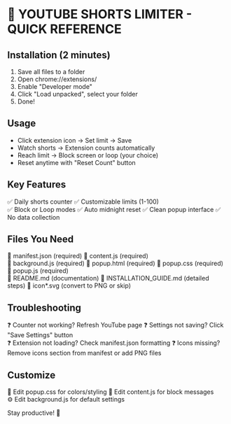 # 🎯 YOUTUBE SHORTS LIMITER - QUICK REFERENCE

## Installation (2 minutes)
1. Save all files to a folder
2. Open chrome://extensions/  
3. Enable "Developer mode"
4. Click "Load unpacked", select your folder
5. Done!

## Usage
- Click extension icon → Set limit → Save
- Watch shorts → Extension counts automatically  
- Reach limit → Block screen or loop (your choice)
- Reset anytime with "Reset Count" button

## Key Features
✅ Daily shorts counter
✅ Customizable limits (1-100)  
✅ Block or Loop modes
✅ Auto midnight reset
✅ Clean popup interface
✅ No data collection

## Files You Need
📁 manifest.json (required)
📁 content.js (required)  
📁 background.js (required)
📁 popup.html (required)
📁 popup.css (required)
📁 popup.js (required)  
📄 README.md (documentation)
📄 INSTALLATION_GUIDE.md (detailed steps)
🎨 icon*.svg (convert to PNG or skip)

## Troubleshooting
❓ Counter not working? Refresh YouTube page
❓ Settings not saving? Click "Save Settings" button  
❓ Extension not loading? Check manifest.json formatting
❓ Icons missing? Remove icons section from manifest or add PNG files

## Customize
🎨 Edit popup.css for colors/styling
📝 Edit content.js for block messages  
⚙️ Edit background.js for default settings

Stay productive! 💪
